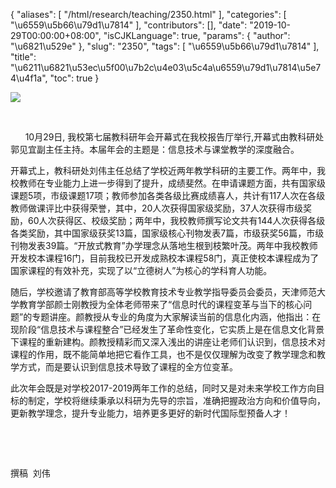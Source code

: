 {
    "aliases": [
        "/html/research/teaching/2350.html"
    ],
    "categories": [
        "\u6559\u5b66\u79d1\u7814"
    ],
    "contributors": [],
    "date": "2019-10-29T00:00:00+08:00",
    "isCJKLanguage": true,
    "params": {
        "author": "\u6821\u529e"
    },
    "slug": "2350",
    "tags": [
        "\u6559\u5b66\u79d1\u7814"
    ],
    "title": "\u6211\u6821\u53ec\u5f00\u7b2c\u4e03\u5c4a\u6559\u79d1\u7814\u5e74\u4f1a",
    "toc": true
}

![](https://cdn.tfls.online/mirror/full/58c0c47a82c69d6fd9f8733965638653c80d531a.jpg)




       




      10月29日, 我校第七届教科研年会开幕式在我校报告厅举行,开幕式由教科研处郭见宜副主任主持。本届年会的主题是：信息技术与课堂教学的深度融合。




 




开幕式上，教科研处刘伟主任总结了学校近两年教学科研的主要工作。两年中，我校教师在专业能力上进一步得到了提升，成绩斐然。在申请课题方面，共有国家级课题5项，市级课题17项；教师参加各类各级比赛成绩喜人，共计有117人次在各级教师做课评比中获得荣誉，其中，20人次获得国家级奖励，37人次获得市级奖励，60人次获得区、校级奖励；两年中，我校教师撰写论文共有144人次获得各级各类奖励，其中国家级获奖13篇，国家级核心刊物发表7篇，市级获奖56篇，市级刊物发表39篇。“开放式教育”办学理念从落地生根到枝繁叶茂。两年中我校教师开发校本课程16门，目前我校已开发成熟校本课程58门，真正使校本课程成为了国家课程的有效补充，实现了以“立德树人”为核心的学科育人功能。




随后，学校邀请了教育部高等学校教育技术专业教学指导委员会委员，天津师范大学教育学部颜士刚教授为全体老师带来了“信息时代的课程变革与当下的核心问题”的专题讲座。颜教授从专业的角度为大家解读当前的信息化内涵，他指出：在现阶段“信息技术与课程整合”已经发生了革命性变化，它实质上是在信息文化背景下课程的重新建构。颜教授精彩而又深入浅出的讲座让老师们认识到，信息技术对课程的作用，既不能简单地把它看作工具，也不是仅仅理解为改变了教学理念和教学方式，而是要认识到信息技术导致了课程的全方位变革。




此次年会既是对学校2017-2019两年工作的总结，同时又是对未来学校工作方向目标的制定，学校将继续秉承以科研为先导的宗旨，准确把握政治方向和价值导向，更新教学理念，提升专业能力，培养更多更好的新时代国际型预备人才！




 




 




撰稿  刘伟




  



